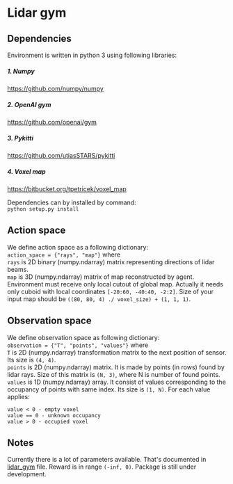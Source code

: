 # Lidar gym
## Dependencies
Environment is written in python 3 using following libraries:

##### 1. Numpy
https://github.com/numpy/numpy
##### 2. OpenAI gym
https://github.com/openai/gym
##### 3. Pykitti
https://github.com/utiasSTARS/pykitti
##### 4. Voxel map
https://bitbucket.org/tpetricek/voxel_map

Dependencies can by installed by command:<br />`python setup.py install`

## Action space
We define action space as a following dictionary:<br />
`action_space = {"rays", "map"}`
where <br />`rays` is 2D binary (numpy.ndarray) matrix representing directions of lidar beams. <br />
`map` is 3D (numpy.ndarray) matrix of map reconstructed by agent.
Environment must receive only local cutout of global map. 
Actually it needs only cuboid with local coordinates `[-20:60, -40:40, -2:2]`.
Size of your input map should be `((80, 80, 4) ./ voxel_size) + (1, 1, 1)`. 

## Observation space
We define observation space as following dictionary:<br />
`observation = {"T", "points", "values"}`
where <br />
`T` is 2D (numpy.ndarray) transformation matrix to the next position of sensor.
Its size is `(4, 4)`.<br />
`points` is 2D (numpy.ndarray) matrix. It is made by points (in rows) found by lidar rays.
Size of this matrix is `(N, 3)`, where N is number of found points.<br />
`values` is 1D (numpy.ndarray) array. It consist of values corresponding to the
occupancy of points with same index. Its size is `(1, N)`. For each value applies:
```
value < 0 - empty voxel
value == 0 - unknown occupancy
value > 0 - occupied voxel
```
## Notes
Currently there is a lot of parameters available. That's documented in [lidar_gym](lidar_gym/envs/lidar_gym.py) file.
Reward is in range `(-inf, 0)`. Package is still under development.
